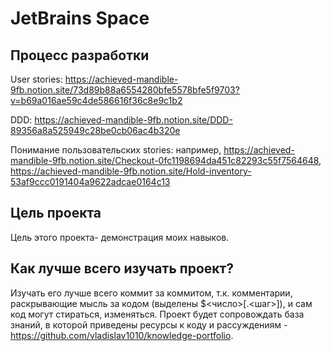 # JetBrains Space

## Процесс разработки

User stories: <https://achieved-mandible-9fb.notion.site/73d89b88a6554280bfe5578bfe5f9703?v=b69a016ae59c4de586616f36c8e9c1b2>

DDD: <https://achieved-mandible-9fb.notion.site/DDD-89356a8a525949c28be0cb06ac4b320e>

Понимание пользовательских stories: например, <https://achieved-mandible-9fb.notion.site/Checkout-0fc1198694da451c82293c55f7564648>, <https://achieved-mandible-9fb.notion.site/Hold-inventory-53af9ccc0191404a9622adcae0164c13>

## Цель проекта

Цель этого проекта- демонстрация моих навыков.

## Как лучше всего изучать проект?

Изучать его лучше всего коммит за коммитом, т.к. комментарии, раскрывающие мысль за кодом (выделены $\<число\>\[.\<шаг\>\]), и сам код могут стираться, изменяться. Проект будет сопровождать база знаний, в которой приведены ресурсы к коду и рассуждениям - <https://github.com/vladislav1010/knowledge-portfolio>.
